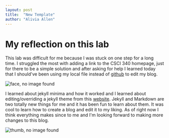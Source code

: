 ```yaml
---
layout: post
title:  "New Template"
author: "Alivia Allen"
---
```


# My reflection on this lab

This lab was difficult for me because I was stuck on one step for a long time. I struggled the most with adding a link to the CSCI 340 homepage, just for there to be a simple solution and after asking for help I learned today that I should've been using my local file instead of [github](https://github.com) to edit my blog.

![face, no image found](documents/GitHub/blog/face.jpg)

I learned about jekyll minima and how it worked and I learned about editing/overriding a jekyll theme from this [website](https://jekyllrb.com/docs/themes/#overriding-theme-defaults). Jekyll and Markdown are two totally new things for me and it has been fun to learn about them. It was cool to learn how to create a blog and edit it to my liking. As of right now I think everything makes since to me and I'm looking forward to making more changes to this blog. 

![thumb, no image found](thumb.jpg.peg)
